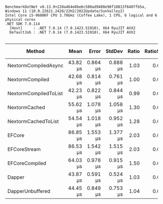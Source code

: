 ```

BenchmarkDotNet v0.13.9+228a464e8be6c580ad9408e98f18813f6407fb5a, Windows 11 (10.0.22621.2428/22H2/2022Update/SunValley2)
Intel Core i5-9600KF CPU 3.70GHz (Coffee Lake), 1 CPU, 6 logical and 6 physical cores
.NET SDK 7.0.114
  [Host]     : .NET 7.0.14 (7.0.1423.51910), X64 RyuJIT AVX2
  DefaultJob : .NET 7.0.14 (7.0.1423.51910), X64 RyuJIT AVX2


```
| Method                | Mean     | Error    | StdDev   | Ratio | RatioSD | Gen0   | Gen1   | Allocated | Alloc Ratio |
|---------------------- |---------:|---------:|---------:|------:|--------:|-------:|-------:|----------:|------------:|
| NextormCompiledAsync  | 43.82 μs | 0.864 μs | 0.888 μs |  1.03 |    0.03 | 0.4272 |      - |   2.13 KB |        0.94 |
| NextormCompiled       | 42.68 μs | 0.814 μs | 0.761 μs |  1.00 |    0.00 | 0.4883 |      - |   2.27 KB |        1.00 |
| NextormCompiledToList | 42.23 μs | 0.822 μs | 0.844 μs |  0.99 |    0.03 | 0.4883 |      - |   2.44 KB |        1.08 |
| NextormCached         | 55.62 μs | 1.078 μs | 1.058 μs |  1.30 |    0.03 | 0.9766 |      - |   4.69 KB |        2.07 |
| NextormCachedToList   | 54.54 μs | 1.018 μs | 0.952 μs |  1.28 |    0.03 | 1.0376 |      - |   4.86 KB |        2.14 |
| EFCore                | 86.85 μs | 1.553 μs | 1.377 μs |  2.03 |    0.05 | 2.1973 | 0.4883 |  10.49 KB |        4.63 |
| EFCoreStream          | 86.53 μs | 1.542 μs | 1.515 μs |  2.03 |    0.06 | 2.1973 | 0.4883 |   10.1 KB |        4.46 |
| EFCoreCompiled        | 64.03 μs | 0.978 μs | 0.915 μs |  1.50 |    0.04 | 1.4648 | 0.4883 |   7.16 KB |        3.16 |
| Dapper                | 43.87 μs | 0.591 μs | 0.524 μs |  1.03 |    0.02 | 0.3662 |      - |   1.88 KB |        0.83 |
| DapperUnbuffered      | 44.45 μs | 0.849 μs | 0.753 μs |  1.04 |    0.03 | 0.3662 |      - |    1.8 KB |        0.80 |
